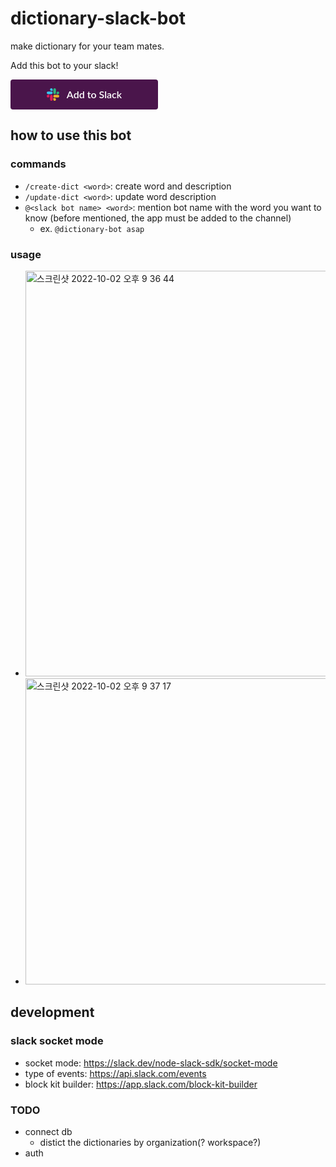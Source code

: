 # dictionary-slack-bot

make dictionary for your team mates.

Add this bot to your slack!

<a href="https://slack.com/oauth/v2/authorize?scope=app_mentions%3Aread%2Cchannels%3Ahistory%2Cchat%3Awrite%2Cchat%3Awrite.customize%2Cchat%3Awrite.public%2Ccommands%2Cgroups%3Ahistory%2Cim%3Ahistory%2Cim%3Aread%2Cim%3Awrite%2Cmpim%3Ahistory&amp;user_scope=&amp;redirect_uri=https%3A%2F%2Fgithub.com%2Fbookbook-team%2Fdictionary-slack-bot&amp;client_id=1979864452692.4160834459763" style="align-items:center;color:#fff;background-color:#4A154B;border:0;border-radius:4px;display:inline-flex;font-family:Lato, sans-serif;font-size:16px;font-weight:600;height:48px;justify-content:center;text-decoration:none;width:236px"><svg xmlns="http://www.w3.org/2000/svg" style="height:20px;width:20px;margin-right:12px" viewBox="0 0 122.8 122.8"><path d="M25.8 77.6c0 7.1-5.8 12.9-12.9 12.9S0 84.7 0 77.6s5.8-12.9 12.9-12.9h12.9v12.9zm6.5 0c0-7.1 5.8-12.9 12.9-12.9s12.9 5.8 12.9 12.9v32.3c0 7.1-5.8 12.9-12.9 12.9s-12.9-5.8-12.9-12.9V77.6z" fill="#e01e5a"></path><path d="M45.2 25.8c-7.1 0-12.9-5.8-12.9-12.9S38.1 0 45.2 0s12.9 5.8 12.9 12.9v12.9H45.2zm0 6.5c7.1 0 12.9 5.8 12.9 12.9s-5.8 12.9-12.9 12.9H12.9C5.8 58.1 0 52.3 0 45.2s5.8-12.9 12.9-12.9h32.3z" fill="#36c5f0"></path><path d="M97 45.2c0-7.1 5.8-12.9 12.9-12.9s12.9 5.8 12.9 12.9-5.8 12.9-12.9 12.9H97V45.2zm-6.5 0c0 7.1-5.8 12.9-12.9 12.9s-12.9-5.8-12.9-12.9V12.9C64.7 5.8 70.5 0 77.6 0s12.9 5.8 12.9 12.9v32.3z" fill="#2eb67d"></path><path d="M77.6 97c7.1 0 12.9 5.8 12.9 12.9s-5.8 12.9-12.9 12.9-12.9-5.8-12.9-12.9V97h12.9zm0-6.5c-7.1 0-12.9-5.8-12.9-12.9s5.8-12.9 12.9-12.9h32.3c7.1 0 12.9 5.8 12.9 12.9s-5.8 12.9-12.9 12.9H77.6z" fill="#ecb22e"></path></svg>Add to Slack</a>

## how to use this bot

### commands

- `/create-dict <word>`: create word and description
- `/update-dict <word>`: update word description
- `@<slack bot name> <word>`: mention bot name with the word you want to know (before mentioned, the app must be added to the channel)
  - ex. `@dictionary-bot asap`

### usage

- <img width="649" alt="스크린샷 2022-10-02 오후 9 36 44" src="https://user-images.githubusercontent.com/41788121/193454493-54c4a8d9-4717-46f1-8400-a0baf590d5fe.png">
- <img width="490" alt="스크린샷 2022-10-02 오후 9 37 17" src="https://user-images.githubusercontent.com/41788121/193454498-ea8be92e-d964-4bcf-8f44-c166b8e757c6.png">

## development

### slack socket mode

- socket mode: https://slack.dev/node-slack-sdk/socket-mode
- type of events: https://api.slack.com/events
- block kit builder: https://app.slack.com/block-kit-builder

### TODO

- connect db
  - distict the dictionaries by organization(? workspace?)
- auth
